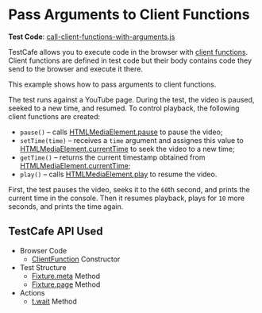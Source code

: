 # Pass Arguments to Client Functions

**Test Code**: [call-client-functions-with-arguments.js](call-client-functions-with-arguments.js)

TestCafe allows you to execute code in the browser with [client functions](https://devexpress.github.io/testcafe/documentation/guides/basic-guides/obtain-client-side-info.html). Client functions are defined in test code but their body contains code they send to the browser and execute it there.

This example shows how to pass arguments to client functions.

The test runs against a YouTube page. During the test, the video is paused, seeked to a new time, and resumed. To control playback, the following client functions are created:

* `pause()` – calls [HTMLMediaElement.pause](https://developer.mozilla.org/en-US/docs/Web/API/HTMLMediaElement/pause) to pause the video;
* `setTime(time)` – receives a `time` argument and assignes this value to [HTMLMediaElement.currentTime](https://developer.mozilla.org/en-US/docs/Web/API/HTMLMediaElement/currentTime) to seek the video to a new time;
* `getTime()` – returns the current timestamp obtained from [HTMLMediaElement.currentTime](https://developer.mozilla.org/en-US/docs/Web/API/HTMLMediaElement/currentTime);
* `play()` – calls [HTMLMediaElement.play](https://developer.mozilla.org/en-US/docs/Web/API/HTMLMediaElement/play) to resume the video.

First, the test pauses the video, seeks it to the `60`th second, and prints the current time in the console. Then it resumes playback, plays for `10` more seconds, and prints the time again.

## TestCafe API Used

* Browser Code
  * [ClientFunction](https://devexpress.github.io/testcafe/documentation/reference/test-api/clientfunction/constructor.html) Constructor
* Test Structure
  * [Fixture.meta](https://devexpress.github.io/testcafe/documentation/reference/test-api/fixture/meta.html) Method
  * [Fixture.page](https://devexpress.github.io/testcafe/documentation/reference/test-api/fixture/page.html) Method
* Actions
  * [t.wait](https://devexpress.github.io/testcafe/documentation/reference/test-api/testcontroller/wait.html) Method
